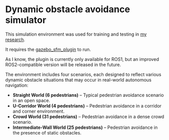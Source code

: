 # Dynamic obstacle avoidance simulator

This simulation environment was used for training and testing in [my research](https://kminsalgorithm.github.io/HADP.html).

It requires the [gazebo_sfm_plugin](https://github.com/robotics-upo/gazebo_sfm_plugin) to run.  

As I know, the plugin is currently only available for ROS1, but an improved ROS2-compatible version will be released in the future.

The environment includes four scenarios, each designed to reflect various dynamic obstacle situations that may occur in real-world autonomous navigation:


- **Straight World (6 pedestrians)** – Typical pedestrian avoidance scenario in an open space.  
- **U-Corridor World (4 pedestrians)** – Pedestrian avoidance in a corridor and corner environment.  
- **Crowd World (31 pedestrians)** – Pedestrian avoidance in a dense crowd scenario.  
- **Intermediate-Wall World (25 pedestrians)** – Pedestrian avoidance in the presence of static obstacles.

